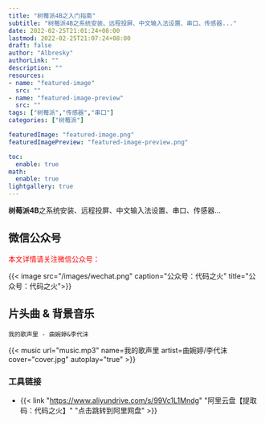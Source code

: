```yaml
---
title: "树莓派4B之入门指南"
subtitle: "树莓派4B之系统安装、远程投屏、中文输入法设置、串口、传感器..."
date: 2022-02-25T21:01:24+08:00
lastmod: 2022-02-25T21:07:24+08:00
draft: false
author: "Albresky"
authorLink: ""
description: ""
resources:
- name: "featured-image"
  src: ""
- name: "featured-image-preview"
  src: ""
tags: ["树莓派","传感器","串口"]
categories: ["树莓派"]

featuredImage: "featured-image.png"
featuredImagePreview: "featured-image-preview.png"

toc:
  enable: true
math:
  enable: true
lightgallery: true
---
```

**树莓派4B**之系统安装、远程投屏、中文输入法设置、串口、传感器...
<!--more-->

## 微信公众号

<span style="color:red;">本文详情请关注微信公众号：</span>

{{< image src="/images/wechat.png" caption="公众号：代码之火" title="公众号：代码之火">}}


## 片头曲 & 背景音乐

`我的歌声里 - 曲婉婷&李代沫`


{{< music url="music.mp3" name=我的歌声里 artist=曲婉婷/李代沫 cover="cover.jpg" autoplay="true" >}}


### 工具链接
 - {{< link "https://www.aliyundrive.com/s/99Vc1L1Mndg" "阿里云盘【提取码：代码之火】" "点击跳转到阿里网盘" >}}